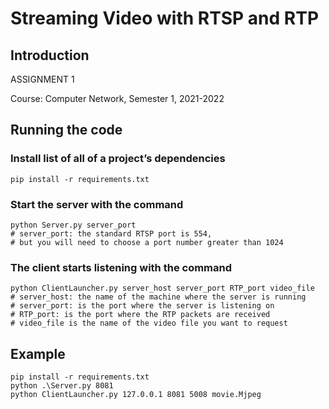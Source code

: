 # Streaming Video with RTSP and RTP

## Introduction
ASSIGNMENT 1 

Course: Computer Network, Semester 1, 2021-2022

## Running the code
### Install list of all of a project’s dependencies
```shell
pip install -r requirements.txt
```

### Start the server with the command
```shell
python Server.py server_port 
# server_port: the standard RTSP port is 554,
# but you will need to choose a port number greater than 1024
```

### The client starts listening with the command
```shell
python ClientLauncher.py server_host server_port RTP_port video_file
# server_host: the name of the machine where the server is running
# server_port: is the port where the server is listening on
# RTP_port: is the port where the RTP packets are received
# video_file is the name of the video file you want to request
```

## Example
```shell
pip install -r requirements.txt
python .\Server.py 8081
python ClientLauncher.py 127.0.0.1 8081 5008 movie.Mjpeg
```




